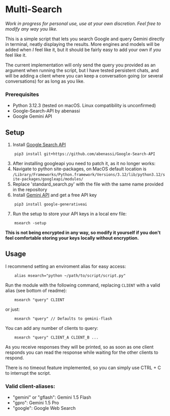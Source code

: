 <h1>Multi-Search</h1>

_Work in progress for personal use, use at your own discretion. Feel free to modify any way you like._

This is a simple script that lets you search Google and query Gemini directly in terminal, neatly displaying the results. More engines and models will be
added when _I_ feel like it, but it should be fairly easy to add your own if _you_ feel like it. 

The current implementation will only send the query you provided as an argument when running the script, but I have tested persistent chats, and will be adding 
a client where you can keep a conversation going (or several conversations) for as long as you like.

### Prerequisites
- Python 3.12.3 (tested on macOS. Linux compatibility is unconfirmed)
- Google-Search-API by abenassi
- Google Gemini API

<h2>Setup</h2>

1. Install [Google Search API](https://github.com/abenassi/Google-Search-API)
```
    pip3 install git+https://github.com/abenassi/Google-Search-API
```
3. After installing googleapi you need to patch it, as it no longer works:
4. Navigate to python site-packages, on MacOS default location is ```/Library/Frameworks/Python.framework/Versions/3.12/lib/python3.12/site-packages/googleapi/modules/```
5. Replace 'standard_search.py' with the file with the same name provided in the repository
6. Install [Gemini API](https://ai.google.dev/) and get a free API key
``` 
    pip3 install google-generativeai
```
7. Run the setup to store your API keys in a local env file:
``` 
    msearch -setup
```
**This is not being encrypted in any way, so modify it yourself if you don't feel comfortable storing your keys locally without encryption.**

<h2>Usage</h2>

I recommend setting an enviroment alias for easy access: 
```
    alias msearch="python ~/path/to/script/script.py"
```
Run the module with the following command, replacing ```CLIENT``` with a valid alias (see bottom of readme):
```
    msearch "query" CLIENT
```
or just:
```
    msearch "query" // Defaults to gemini-flash
```

You can add any number of clients to query:
```
    msearch "query" CLIENT_A CLIENT_B ...
```
As you receive responses they will be printed, so as soon as one client responds you can read the response while waiting for the other clients to respond.

There is no timeout feature implemented, so you can simply use CTRL + C to interrupt the script.

### Valid client-aliases:
- "gemini" or "gflash": Gemini 1.5 Flash
- "gpro": Gemini 1.5 Pro
- "google": Google Web Search
